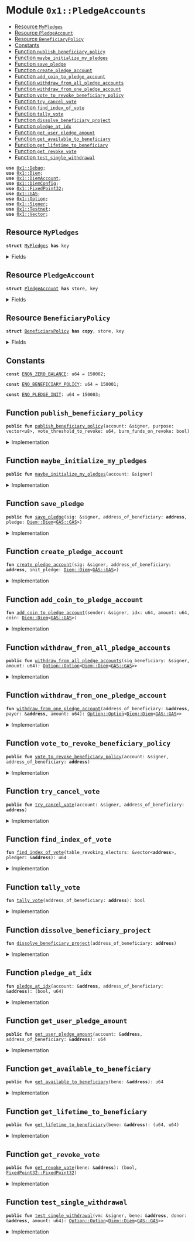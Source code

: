 
<a name="0x1_PledgeAccounts"></a>

# Module `0x1::PledgeAccounts`



-  [Resource `MyPledges`](#0x1_PledgeAccounts_MyPledges)
-  [Resource `PledgeAccount`](#0x1_PledgeAccounts_PledgeAccount)
-  [Resource `BeneficiaryPolicy`](#0x1_PledgeAccounts_BeneficiaryPolicy)
-  [Constants](#@Constants_0)
-  [Function `publish_beneficiary_policy`](#0x1_PledgeAccounts_publish_beneficiary_policy)
-  [Function `maybe_initialize_my_pledges`](#0x1_PledgeAccounts_maybe_initialize_my_pledges)
-  [Function `save_pledge`](#0x1_PledgeAccounts_save_pledge)
-  [Function `create_pledge_account`](#0x1_PledgeAccounts_create_pledge_account)
-  [Function `add_coin_to_pledge_account`](#0x1_PledgeAccounts_add_coin_to_pledge_account)
-  [Function `withdraw_from_all_pledge_accounts`](#0x1_PledgeAccounts_withdraw_from_all_pledge_accounts)
-  [Function `withdraw_from_one_pledge_account`](#0x1_PledgeAccounts_withdraw_from_one_pledge_account)
-  [Function `vote_to_revoke_beneficiary_policy`](#0x1_PledgeAccounts_vote_to_revoke_beneficiary_policy)
-  [Function `try_cancel_vote`](#0x1_PledgeAccounts_try_cancel_vote)
-  [Function `find_index_of_vote`](#0x1_PledgeAccounts_find_index_of_vote)
-  [Function `tally_vote`](#0x1_PledgeAccounts_tally_vote)
-  [Function `dissolve_beneficiary_project`](#0x1_PledgeAccounts_dissolve_beneficiary_project)
-  [Function `pledge_at_idx`](#0x1_PledgeAccounts_pledge_at_idx)
-  [Function `get_user_pledge_amount`](#0x1_PledgeAccounts_get_user_pledge_amount)
-  [Function `get_available_to_beneficiary`](#0x1_PledgeAccounts_get_available_to_beneficiary)
-  [Function `get_lifetime_to_beneficiary`](#0x1_PledgeAccounts_get_lifetime_to_beneficiary)
-  [Function `get_revoke_vote`](#0x1_PledgeAccounts_get_revoke_vote)
-  [Function `test_single_withdrawal`](#0x1_PledgeAccounts_test_single_withdrawal)


<pre><code><b>use</b> <a href="Debug.md#0x1_Debug">0x1::Debug</a>;
<b>use</b> <a href="Diem.md#0x1_Diem">0x1::Diem</a>;
<b>use</b> <a href="DiemAccount.md#0x1_DiemAccount">0x1::DiemAccount</a>;
<b>use</b> <a href="DiemConfig.md#0x1_DiemConfig">0x1::DiemConfig</a>;
<b>use</b> <a href="../../../../../../../DPN/releases/artifacts/current/build/MoveStdlib/docs/FixedPoint32.md#0x1_FixedPoint32">0x1::FixedPoint32</a>;
<b>use</b> <a href="GAS.md#0x1_GAS">0x1::GAS</a>;
<b>use</b> <a href="../../../../../../../DPN/releases/artifacts/current/build/MoveStdlib/docs/Option.md#0x1_Option">0x1::Option</a>;
<b>use</b> <a href="../../../../../../../DPN/releases/artifacts/current/build/MoveStdlib/docs/Signer.md#0x1_Signer">0x1::Signer</a>;
<b>use</b> <a href="Testnet.md#0x1_Testnet">0x1::Testnet</a>;
<b>use</b> <a href="../../../../../../../DPN/releases/artifacts/current/build/MoveStdlib/docs/Vector.md#0x1_Vector">0x1::Vector</a>;
</code></pre>



<a name="0x1_PledgeAccounts_MyPledges"></a>

## Resource `MyPledges`



<pre><code><b>struct</b> <a href="PledgeAccounts.md#0x1_PledgeAccounts_MyPledges">MyPledges</a> <b>has</b> key
</code></pre>



<details>
<summary>Fields</summary>


<dl>
<dt>
<code>list: vector&lt;<a href="PledgeAccounts.md#0x1_PledgeAccounts_PledgeAccount">PledgeAccounts::PledgeAccount</a>&gt;</code>
</dt>
<dd>

</dd>
</dl>


</details>

<a name="0x1_PledgeAccounts_PledgeAccount"></a>

## Resource `PledgeAccount`



<pre><code><b>struct</b> <a href="PledgeAccounts.md#0x1_PledgeAccounts_PledgeAccount">PledgeAccount</a> <b>has</b> store, key
</code></pre>



<details>
<summary>Fields</summary>


<dl>
<dt>
<code>address_of_beneficiary: <b>address</b></code>
</dt>
<dd>

</dd>
<dt>
<code>amount: u64</code>
</dt>
<dd>

</dd>
<dt>
<code>pledge: <a href="Diem.md#0x1_Diem_Diem">Diem::Diem</a>&lt;<a href="GAS.md#0x1_GAS_GAS">GAS::GAS</a>&gt;</code>
</dt>
<dd>

</dd>
<dt>
<code>epoch_of_last_deposit: u64</code>
</dt>
<dd>

</dd>
<dt>
<code>lifetime_pledged: u64</code>
</dt>
<dd>

</dd>
<dt>
<code>lifetime_withdrawn: u64</code>
</dt>
<dd>

</dd>
</dl>


</details>

<a name="0x1_PledgeAccounts_BeneficiaryPolicy"></a>

## Resource `BeneficiaryPolicy`



<pre><code><b>struct</b> <a href="PledgeAccounts.md#0x1_PledgeAccounts_BeneficiaryPolicy">BeneficiaryPolicy</a> <b>has</b> <b>copy</b>, store, key
</code></pre>



<details>
<summary>Fields</summary>


<dl>
<dt>
<code>purpose: vector&lt;u8&gt;</code>
</dt>
<dd>

</dd>
<dt>
<code>vote_threshold_to_revoke: u64</code>
</dt>
<dd>

</dd>
<dt>
<code>burn_funds_on_revoke: bool</code>
</dt>
<dd>

</dd>
<dt>
<code>amount_available: u64</code>
</dt>
<dd>

</dd>
<dt>
<code>lifetime_pledged: u64</code>
</dt>
<dd>

</dd>
<dt>
<code>lifetime_withdrawn: u64</code>
</dt>
<dd>

</dd>
<dt>
<code>pledgers: vector&lt;<b>address</b>&gt;</code>
</dt>
<dd>

</dd>
<dt>
<code>table_votes_to_revoke: vector&lt;u64&gt;</code>
</dt>
<dd>

</dd>
<dt>
<code>table_revoking_electors: vector&lt;<b>address</b>&gt;</code>
</dt>
<dd>

</dd>
<dt>
<code>total_revoke_vote: u64</code>
</dt>
<dd>

</dd>
<dt>
<code>revoked: bool</code>
</dt>
<dd>

</dd>
</dl>


</details>

<a name="@Constants_0"></a>

## Constants


<a name="0x1_PledgeAccounts_ENON_ZERO_BALANCE"></a>



<pre><code><b>const</b> <a href="PledgeAccounts.md#0x1_PledgeAccounts_ENON_ZERO_BALANCE">ENON_ZERO_BALANCE</a>: u64 = 150002;
</code></pre>



<a name="0x1_PledgeAccounts_ENO_BENEFICIARY_POLICY"></a>



<pre><code><b>const</b> <a href="PledgeAccounts.md#0x1_PledgeAccounts_ENO_BENEFICIARY_POLICY">ENO_BENEFICIARY_POLICY</a>: u64 = 150001;
</code></pre>



<a name="0x1_PledgeAccounts_ENO_PLEDGE_INIT"></a>



<pre><code><b>const</b> <a href="PledgeAccounts.md#0x1_PledgeAccounts_ENO_PLEDGE_INIT">ENO_PLEDGE_INIT</a>: u64 = 150003;
</code></pre>



<a name="0x1_PledgeAccounts_publish_beneficiary_policy"></a>

## Function `publish_beneficiary_policy`



<pre><code><b>public</b> <b>fun</b> <a href="PledgeAccounts.md#0x1_PledgeAccounts_publish_beneficiary_policy">publish_beneficiary_policy</a>(account: &signer, purpose: vector&lt;u8&gt;, vote_threshold_to_revoke: u64, burn_funds_on_revoke: bool)
</code></pre>



<details>
<summary>Implementation</summary>


<pre><code><b>public</b> <b>fun</b> <a href="PledgeAccounts.md#0x1_PledgeAccounts_publish_beneficiary_policy">publish_beneficiary_policy</a>(
  account: &signer,
  purpose: vector&lt;u8&gt;,
  vote_threshold_to_revoke: u64,
  burn_funds_on_revoke: bool
) <b>acquires</b> <a href="PledgeAccounts.md#0x1_PledgeAccounts_BeneficiaryPolicy">BeneficiaryPolicy</a> {
    <b>if</b> (!<b>exists</b>&lt;<a href="PledgeAccounts.md#0x1_PledgeAccounts_BeneficiaryPolicy">BeneficiaryPolicy</a>&gt;(<a href="../../../../../../../DPN/releases/artifacts/current/build/MoveStdlib/docs/Signer.md#0x1_Signer_address_of">Signer::address_of</a>(account))) {
        <b>let</b> beneficiary_policy = <a href="PledgeAccounts.md#0x1_PledgeAccounts_BeneficiaryPolicy">BeneficiaryPolicy</a> {
            purpose: purpose,
            vote_threshold_to_revoke: vote_threshold_to_revoke,
            burn_funds_on_revoke: burn_funds_on_revoke,
            amount_available: 0,
            lifetime_pledged: 0,
            lifetime_withdrawn: 0,
            pledgers: <a href="../../../../../../../DPN/releases/artifacts/current/build/MoveStdlib/docs/Vector.md#0x1_Vector_empty">Vector::empty</a>(),
            table_votes_to_revoke: <a href="../../../../../../../DPN/releases/artifacts/current/build/MoveStdlib/docs/Vector.md#0x1_Vector_empty">Vector::empty</a>(),
            table_revoking_electors: <a href="../../../../../../../DPN/releases/artifacts/current/build/MoveStdlib/docs/Vector.md#0x1_Vector_empty">Vector::empty</a>(),
            total_revoke_vote: 0,
            revoked: <b>false</b>

        };
        <b>move_to</b>(account, beneficiary_policy);
    } <b>else</b> {
      // allow the beneficiary <b>to</b> write drafts, and modify the policy, <b>as</b> long <b>as</b> no pledge <b>has</b> been made.
      <b>let</b> b = <b>borrow_global_mut</b>&lt;<a href="PledgeAccounts.md#0x1_PledgeAccounts_BeneficiaryPolicy">BeneficiaryPolicy</a>&gt;(<a href="../../../../../../../DPN/releases/artifacts/current/build/MoveStdlib/docs/Signer.md#0x1_Signer_address_of">Signer::address_of</a>(account));
      <b>if</b> (<a href="../../../../../../../DPN/releases/artifacts/current/build/MoveStdlib/docs/Vector.md#0x1_Vector_length">Vector::length</a>(&b.pledgers) == 0) {
        b.purpose = purpose;
        b.vote_threshold_to_revoke = vote_threshold_to_revoke;
        b.burn_funds_on_revoke = burn_funds_on_revoke;
      }
    }
    // no changes can be made <b>if</b> a pledge <b>has</b> been made.
}
</code></pre>



</details>

<a name="0x1_PledgeAccounts_maybe_initialize_my_pledges"></a>

## Function `maybe_initialize_my_pledges`



<pre><code><b>public</b> <b>fun</b> <a href="PledgeAccounts.md#0x1_PledgeAccounts_maybe_initialize_my_pledges">maybe_initialize_my_pledges</a>(account: &signer)
</code></pre>



<details>
<summary>Implementation</summary>


<pre><code><b>public</b> <b>fun</b> <a href="PledgeAccounts.md#0x1_PledgeAccounts_maybe_initialize_my_pledges">maybe_initialize_my_pledges</a>(account: &signer) {
    <b>if</b> (!<b>exists</b>&lt;<a href="PledgeAccounts.md#0x1_PledgeAccounts_MyPledges">MyPledges</a>&gt;(<a href="../../../../../../../DPN/releases/artifacts/current/build/MoveStdlib/docs/Signer.md#0x1_Signer_address_of">Signer::address_of</a>(account))) {
        <b>let</b> my_pledges = <a href="PledgeAccounts.md#0x1_PledgeAccounts_MyPledges">MyPledges</a> { list: <a href="../../../../../../../DPN/releases/artifacts/current/build/MoveStdlib/docs/Vector.md#0x1_Vector_empty">Vector::empty</a>() };
        <b>move_to</b>(account, my_pledges);
    }
}
</code></pre>



</details>

<a name="0x1_PledgeAccounts_save_pledge"></a>

## Function `save_pledge`



<pre><code><b>public</b> <b>fun</b> <a href="PledgeAccounts.md#0x1_PledgeAccounts_save_pledge">save_pledge</a>(sig: &signer, address_of_beneficiary: <b>address</b>, pledge: <a href="Diem.md#0x1_Diem_Diem">Diem::Diem</a>&lt;<a href="GAS.md#0x1_GAS_GAS">GAS::GAS</a>&gt;)
</code></pre>



<details>
<summary>Implementation</summary>


<pre><code><b>public</b> <b>fun</b> <a href="PledgeAccounts.md#0x1_PledgeAccounts_save_pledge">save_pledge</a>(
  sig: &signer,
  // project_id: vector&lt;u8&gt;,
  address_of_beneficiary: <b>address</b>,
  pledge: <a href="Diem.md#0x1_Diem_Diem">Diem::Diem</a>&lt;<a href="GAS.md#0x1_GAS">GAS</a>&gt;
  ) <b>acquires</b> <a href="PledgeAccounts.md#0x1_PledgeAccounts_MyPledges">MyPledges</a>, <a href="PledgeAccounts.md#0x1_PledgeAccounts_BeneficiaryPolicy">BeneficiaryPolicy</a> {
    <b>let</b> sender_addr = <a href="../../../../../../../DPN/releases/artifacts/current/build/MoveStdlib/docs/Signer.md#0x1_Signer_address_of">Signer::address_of</a>(sig);
    <b>let</b> (found, idx) = <a href="PledgeAccounts.md#0x1_PledgeAccounts_pledge_at_idx">pledge_at_idx</a>(&sender_addr, &address_of_beneficiary);
    <b>if</b> (found) {
      <a href="PledgeAccounts.md#0x1_PledgeAccounts_add_coin_to_pledge_account">add_coin_to_pledge_account</a>(sig, idx, <a href="Diem.md#0x1_Diem_value">Diem::value</a>(&pledge), pledge)
    } <b>else</b> {
      <a href="PledgeAccounts.md#0x1_PledgeAccounts_create_pledge_account">create_pledge_account</a>(sig, address_of_beneficiary, pledge)
    }
}
</code></pre>



</details>

<a name="0x1_PledgeAccounts_create_pledge_account"></a>

## Function `create_pledge_account`



<pre><code><b>fun</b> <a href="PledgeAccounts.md#0x1_PledgeAccounts_create_pledge_account">create_pledge_account</a>(sig: &signer, address_of_beneficiary: <b>address</b>, init_pledge: <a href="Diem.md#0x1_Diem_Diem">Diem::Diem</a>&lt;<a href="GAS.md#0x1_GAS_GAS">GAS::GAS</a>&gt;)
</code></pre>



<details>
<summary>Implementation</summary>


<pre><code><b>fun</b> <a href="PledgeAccounts.md#0x1_PledgeAccounts_create_pledge_account">create_pledge_account</a>(
  sig: &signer,
  // project_id: vector&lt;u8&gt;,
  address_of_beneficiary: <b>address</b>,
  init_pledge: <a href="Diem.md#0x1_Diem_Diem">Diem::Diem</a>&lt;<a href="GAS.md#0x1_GAS">GAS</a>&gt;,
) <b>acquires</b> <a href="PledgeAccounts.md#0x1_PledgeAccounts_MyPledges">MyPledges</a> {
    <b>let</b> account = <a href="../../../../../../../DPN/releases/artifacts/current/build/MoveStdlib/docs/Signer.md#0x1_Signer_address_of">Signer::address_of</a>(sig);
    <a href="PledgeAccounts.md#0x1_PledgeAccounts_maybe_initialize_my_pledges">maybe_initialize_my_pledges</a>(sig);
    <b>let</b> my_pledges = <b>borrow_global_mut</b>&lt;<a href="PledgeAccounts.md#0x1_PledgeAccounts_MyPledges">MyPledges</a>&gt;(account);
    <b>let</b> value = <a href="Diem.md#0x1_Diem_value">Diem::value</a>(&init_pledge);
    <b>let</b> new_pledge_account = <a href="PledgeAccounts.md#0x1_PledgeAccounts_PledgeAccount">PledgeAccount</a> {
        // project_id: project_id,
        address_of_beneficiary: address_of_beneficiary,
        amount: value,
        pledge: init_pledge,
        epoch_of_last_deposit: <a href="DiemConfig.md#0x1_DiemConfig_get_current_epoch">DiemConfig::get_current_epoch</a>(),
        lifetime_pledged: value,
        lifetime_withdrawn: 0
    };
    <a href="../../../../../../../DPN/releases/artifacts/current/build/MoveStdlib/docs/Vector.md#0x1_Vector_push_back">Vector::push_back</a>(&<b>mut</b> my_pledges.list, new_pledge_account);
}
</code></pre>



</details>

<a name="0x1_PledgeAccounts_add_coin_to_pledge_account"></a>

## Function `add_coin_to_pledge_account`



<pre><code><b>fun</b> <a href="PledgeAccounts.md#0x1_PledgeAccounts_add_coin_to_pledge_account">add_coin_to_pledge_account</a>(sender: &signer, idx: u64, amount: u64, coin: <a href="Diem.md#0x1_Diem_Diem">Diem::Diem</a>&lt;<a href="GAS.md#0x1_GAS_GAS">GAS::GAS</a>&gt;)
</code></pre>



<details>
<summary>Implementation</summary>


<pre><code><b>fun</b> <a href="PledgeAccounts.md#0x1_PledgeAccounts_add_coin_to_pledge_account">add_coin_to_pledge_account</a>(sender: &signer, idx: u64, amount: u64, coin: <a href="Diem.md#0x1_Diem_Diem">Diem::Diem</a>&lt;<a href="GAS.md#0x1_GAS">GAS</a>&gt;) <b>acquires</b> <a href="PledgeAccounts.md#0x1_PledgeAccounts_MyPledges">MyPledges</a>, <a href="PledgeAccounts.md#0x1_PledgeAccounts_BeneficiaryPolicy">BeneficiaryPolicy</a> {
  <b>let</b> sender_addr = <a href="../../../../../../../DPN/releases/artifacts/current/build/MoveStdlib/docs/Signer.md#0x1_Signer_address_of">Signer::address_of</a>(sender);
  // <b>let</b> (found, _idx) = <a href="PledgeAccounts.md#0x1_PledgeAccounts_pledge_at_idx">pledge_at_idx</a>(&sender_addr, &address_of_beneficiary);

  <b>let</b> my_pledges = <b>borrow_global_mut</b>&lt;<a href="PledgeAccounts.md#0x1_PledgeAccounts_MyPledges">MyPledges</a>&gt;(sender_addr);
  <b>let</b> pledge_account = <a href="../../../../../../../DPN/releases/artifacts/current/build/MoveStdlib/docs/Vector.md#0x1_Vector_borrow_mut">Vector::borrow_mut</a>(&<b>mut</b> my_pledges.list, idx);

  pledge_account.amount = pledge_account.amount + amount;
  pledge_account.epoch_of_last_deposit = <a href="DiemConfig.md#0x1_DiemConfig_get_current_epoch">DiemConfig::get_current_epoch</a>();
  pledge_account.lifetime_pledged = pledge_account.lifetime_pledged + amount;

  // merge the coins in the account
  <a href="Diem.md#0x1_Diem_deposit">Diem::deposit</a>(&<b>mut</b> pledge_account.pledge, coin);

  // must add pledger <b>address</b> the ProjectPledgers list on beneficiary account

  <b>let</b> b = <b>borrow_global_mut</b>&lt;<a href="PledgeAccounts.md#0x1_PledgeAccounts_BeneficiaryPolicy">BeneficiaryPolicy</a>&gt;(pledge_account.address_of_beneficiary);
  <a href="../../../../../../../DPN/releases/artifacts/current/build/MoveStdlib/docs/Vector.md#0x1_Vector_push_back">Vector::push_back</a>(&<b>mut</b> b.pledgers, sender_addr);

  b.amount_available = b.amount_available  + amount;
  b.lifetime_pledged = b.lifetime_pledged + amount;

  // exits silently <b>if</b> nothing is found.
  // this is <b>to</b> prevent halting in the event that a VM route is calling the function and is unable <b>to</b> check the <b>return</b> value.
}
</code></pre>



</details>

<a name="0x1_PledgeAccounts_withdraw_from_all_pledge_accounts"></a>

## Function `withdraw_from_all_pledge_accounts`



<pre><code><b>public</b> <b>fun</b> <a href="PledgeAccounts.md#0x1_PledgeAccounts_withdraw_from_all_pledge_accounts">withdraw_from_all_pledge_accounts</a>(sig_beneficiary: &signer, amount: u64): <a href="../../../../../../../DPN/releases/artifacts/current/build/MoveStdlib/docs/Option.md#0x1_Option_Option">Option::Option</a>&lt;<a href="Diem.md#0x1_Diem_Diem">Diem::Diem</a>&lt;<a href="GAS.md#0x1_GAS_GAS">GAS::GAS</a>&gt;&gt;
</code></pre>



<details>
<summary>Implementation</summary>


<pre><code><b>public</b> <b>fun</b> <a href="PledgeAccounts.md#0x1_PledgeAccounts_withdraw_from_all_pledge_accounts">withdraw_from_all_pledge_accounts</a>(sig_beneficiary: &signer, amount: u64): <a href="../../../../../../../DPN/releases/artifacts/current/build/MoveStdlib/docs/Option.md#0x1_Option_Option">Option::Option</a>&lt;<a href="Diem.md#0x1_Diem_Diem">Diem::Diem</a>&lt;<a href="GAS.md#0x1_GAS">GAS</a>&gt;&gt; <b>acquires</b> <a href="PledgeAccounts.md#0x1_PledgeAccounts_MyPledges">MyPledges</a>, <a href="PledgeAccounts.md#0x1_PledgeAccounts_BeneficiaryPolicy">BeneficiaryPolicy</a> {
    <b>let</b> pledgers = *&<b>borrow_global</b>&lt;<a href="PledgeAccounts.md#0x1_PledgeAccounts_BeneficiaryPolicy">BeneficiaryPolicy</a>&gt;(<a href="../../../../../../../DPN/releases/artifacts/current/build/MoveStdlib/docs/Signer.md#0x1_Signer_address_of">Signer::address_of</a>(sig_beneficiary)).pledgers;

    <b>let</b> address_of_beneficiary = <a href="../../../../../../../DPN/releases/artifacts/current/build/MoveStdlib/docs/Signer.md#0x1_Signer_address_of">Signer::address_of</a>(sig_beneficiary);

    <b>let</b> i = 0;
    <b>let</b> all_coins = <a href="../../../../../../../DPN/releases/artifacts/current/build/MoveStdlib/docs/Option.md#0x1_Option_none">Option::none</a>&lt;<a href="Diem.md#0x1_Diem_Diem">Diem::Diem</a>&lt;<a href="GAS.md#0x1_GAS">GAS</a>&gt;&gt;();

    <b>while</b> (i &lt; <a href="../../../../../../../DPN/releases/artifacts/current/build/MoveStdlib/docs/Vector.md#0x1_Vector_length">Vector::length</a>(&pledgers)) {
        <b>let</b> pledge_account = *<a href="../../../../../../../DPN/releases/artifacts/current/build/MoveStdlib/docs/Vector.md#0x1_Vector_borrow">Vector::borrow</a>(&pledgers, i);

        // DANGER: this is a private function that changes balances.
        <b>let</b> c = <a href="PledgeAccounts.md#0x1_PledgeAccounts_withdraw_from_one_pledge_account">withdraw_from_one_pledge_account</a>(&address_of_beneficiary, &pledge_account, amount);

        // GROSS: dealing <b>with</b> options in Move.
        // TODO: find a better way.
        <b>if</b> (<a href="../../../../../../../DPN/releases/artifacts/current/build/MoveStdlib/docs/Option.md#0x1_Option_is_none">Option::is_none</a>(&all_coins) && <a href="../../../../../../../DPN/releases/artifacts/current/build/MoveStdlib/docs/Option.md#0x1_Option_is_some">Option::is_some</a>(&c)) {
          <b>let</b> coin =  <a href="../../../../../../../DPN/releases/artifacts/current/build/MoveStdlib/docs/Option.md#0x1_Option_extract">Option::extract</a>(&<b>mut</b> c);
          <a href="../../../../../../../DPN/releases/artifacts/current/build/MoveStdlib/docs/Option.md#0x1_Option_fill">Option::fill</a>(&<b>mut</b> all_coins, coin);
          <a href="../../../../../../../DPN/releases/artifacts/current/build/MoveStdlib/docs/Option.md#0x1_Option_destroy_none">Option::destroy_none</a>(c);
          // <a href="../../../../../../../DPN/releases/artifacts/current/build/MoveStdlib/docs/Option.md#0x1_Option_destroy_none">Option::destroy_none</a>(c);
        } <b>else</b> <b>if</b> (<a href="../../../../../../../DPN/releases/artifacts/current/build/MoveStdlib/docs/Option.md#0x1_Option_is_some">Option::is_some</a>(&c)) {
          <b>let</b> temp = <a href="../../../../../../../DPN/releases/artifacts/current/build/MoveStdlib/docs/Option.md#0x1_Option_extract">Option::extract</a>(&<b>mut</b> all_coins);
          <b>let</b> coin =  <a href="../../../../../../../DPN/releases/artifacts/current/build/MoveStdlib/docs/Option.md#0x1_Option_extract">Option::extract</a>(&<b>mut</b> c);
          <a href="Diem.md#0x1_Diem_deposit">Diem::deposit</a>(&<b>mut</b> temp, coin);
          <a href="../../../../../../../DPN/releases/artifacts/current/build/MoveStdlib/docs/Option.md#0x1_Option_destroy_none">Option::destroy_none</a>(all_coins);
          all_coins = <a href="../../../../../../../DPN/releases/artifacts/current/build/MoveStdlib/docs/Option.md#0x1_Option_some">Option::some</a>(temp);
          <a href="../../../../../../../DPN/releases/artifacts/current/build/MoveStdlib/docs/Option.md#0x1_Option_destroy_none">Option::destroy_none</a>(c);
        } <b>else</b> {
          <a href="../../../../../../../DPN/releases/artifacts/current/build/MoveStdlib/docs/Option.md#0x1_Option_destroy_none">Option::destroy_none</a>(c);
        };

        i = i + 1;
    };

  all_coins
}
</code></pre>



</details>

<a name="0x1_PledgeAccounts_withdraw_from_one_pledge_account"></a>

## Function `withdraw_from_one_pledge_account`



<pre><code><b>fun</b> <a href="PledgeAccounts.md#0x1_PledgeAccounts_withdraw_from_one_pledge_account">withdraw_from_one_pledge_account</a>(address_of_beneficiary: &<b>address</b>, payer: &<b>address</b>, amount: u64): <a href="../../../../../../../DPN/releases/artifacts/current/build/MoveStdlib/docs/Option.md#0x1_Option_Option">Option::Option</a>&lt;<a href="Diem.md#0x1_Diem_Diem">Diem::Diem</a>&lt;<a href="GAS.md#0x1_GAS_GAS">GAS::GAS</a>&gt;&gt;
</code></pre>



<details>
<summary>Implementation</summary>


<pre><code><b>fun</b> <a href="PledgeAccounts.md#0x1_PledgeAccounts_withdraw_from_one_pledge_account">withdraw_from_one_pledge_account</a>(address_of_beneficiary: &<b>address</b>, payer: &<b>address</b>, amount: u64): <a href="../../../../../../../DPN/releases/artifacts/current/build/MoveStdlib/docs/Option.md#0x1_Option_Option">Option::Option</a>&lt;<a href="Diem.md#0x1_Diem_Diem">Diem::Diem</a>&lt;<a href="GAS.md#0x1_GAS">GAS</a>&gt;&gt; <b>acquires</b> <a href="PledgeAccounts.md#0x1_PledgeAccounts_MyPledges">MyPledges</a>, <a href="PledgeAccounts.md#0x1_PledgeAccounts_BeneficiaryPolicy">BeneficiaryPolicy</a> {

    <b>let</b> (found, idx) = <a href="PledgeAccounts.md#0x1_PledgeAccounts_pledge_at_idx">pledge_at_idx</a>(payer, address_of_beneficiary);

    <b>if</b> (found) {
      <b>let</b> pledge_state = <b>borrow_global_mut</b>&lt;<a href="PledgeAccounts.md#0x1_PledgeAccounts_MyPledges">MyPledges</a>&gt;(*payer);

      <b>let</b> pledge_account = <a href="../../../../../../../DPN/releases/artifacts/current/build/MoveStdlib/docs/Vector.md#0x1_Vector_borrow_mut">Vector::borrow_mut</a>(&<b>mut</b> pledge_state.list, idx);
      print(&66);
      print(&pledge_account.amount);
      <b>if</b> (
        pledge_account.amount &gt; 0 &&
        pledge_account.amount &gt;= amount

        ) {
          print(&1101);
          pledge_account.amount = pledge_account.amount - amount;
          print(&1102);
          pledge_account.lifetime_withdrawn = pledge_account.lifetime_withdrawn + amount;
          print(&1103);

          <b>let</b> coin = <a href="Diem.md#0x1_Diem_withdraw">Diem::withdraw</a>(&<b>mut</b> pledge_account.pledge, amount);
          print(&coin);
          // <b>return</b> coin

          // <b>update</b> the beneficiaries state too

          <b>let</b> bp = <b>borrow_global_mut</b>&lt;<a href="PledgeAccounts.md#0x1_PledgeAccounts_BeneficiaryPolicy">BeneficiaryPolicy</a>&gt;(*address_of_beneficiary);

          print(&bp.amount_available);
          bp.amount_available = bp.amount_available - amount;
          print(&1104);
          print(&bp.amount_available);
          bp.lifetime_withdrawn = bp.lifetime_withdrawn + amount;
          print(&1105);

          <b>return</b> <a href="../../../../../../../DPN/releases/artifacts/current/build/MoveStdlib/docs/Option.md#0x1_Option_some">Option::some</a>(coin)
        };
    };

    <a href="../../../../../../../DPN/releases/artifacts/current/build/MoveStdlib/docs/Option.md#0x1_Option_none">Option::none</a>()
}
</code></pre>



</details>

<a name="0x1_PledgeAccounts_vote_to_revoke_beneficiary_policy"></a>

## Function `vote_to_revoke_beneficiary_policy`



<pre><code><b>public</b> <b>fun</b> <a href="PledgeAccounts.md#0x1_PledgeAccounts_vote_to_revoke_beneficiary_policy">vote_to_revoke_beneficiary_policy</a>(account: &signer, address_of_beneficiary: <b>address</b>)
</code></pre>



<details>
<summary>Implementation</summary>


<pre><code><b>public</b> <b>fun</b> <a href="PledgeAccounts.md#0x1_PledgeAccounts_vote_to_revoke_beneficiary_policy">vote_to_revoke_beneficiary_policy</a>(account: &signer, address_of_beneficiary: <b>address</b>) <b>acquires</b> <a href="PledgeAccounts.md#0x1_PledgeAccounts_MyPledges">MyPledges</a>, <a href="PledgeAccounts.md#0x1_PledgeAccounts_BeneficiaryPolicy">BeneficiaryPolicy</a> {


    // first check <b>if</b> they have already voted
    // and <b>if</b> so, cancel in one step
    <a href="PledgeAccounts.md#0x1_PledgeAccounts_try_cancel_vote">try_cancel_vote</a>(account, address_of_beneficiary);

    <b>let</b> pledger = <a href="../../../../../../../DPN/releases/artifacts/current/build/MoveStdlib/docs/Signer.md#0x1_Signer_address_of">Signer::address_of</a>(account);
    <b>let</b> bp = <b>borrow_global_mut</b>&lt;<a href="PledgeAccounts.md#0x1_PledgeAccounts_BeneficiaryPolicy">BeneficiaryPolicy</a>&gt;(address_of_beneficiary);

    <a href="../../../../../../../DPN/releases/artifacts/current/build/MoveStdlib/docs/Vector.md#0x1_Vector_push_back">Vector::push_back</a>(&<b>mut</b> bp.table_revoking_electors, pledger);
    <b>let</b> user_pledge_balance = <a href="PledgeAccounts.md#0x1_PledgeAccounts_get_user_pledge_amount">get_user_pledge_amount</a>(&pledger, &address_of_beneficiary);
    <a href="../../../../../../../DPN/releases/artifacts/current/build/MoveStdlib/docs/Vector.md#0x1_Vector_push_back">Vector::push_back</a>(&<b>mut</b> bp.table_votes_to_revoke, user_pledge_balance);
    bp.total_revoke_vote = bp.total_revoke_vote + user_pledge_balance;

    // The first voter <b>to</b> cross the threshold  also
    // triggers the dissolution.
    <b>if</b> (<a href="PledgeAccounts.md#0x1_PledgeAccounts_tally_vote">tally_vote</a>(address_of_beneficiary)) {
      print(&444);
      <a href="PledgeAccounts.md#0x1_PledgeAccounts_dissolve_beneficiary_project">dissolve_beneficiary_project</a>(address_of_beneficiary);
    };
}
</code></pre>



</details>

<a name="0x1_PledgeAccounts_try_cancel_vote"></a>

## Function `try_cancel_vote`



<pre><code><b>public</b> <b>fun</b> <a href="PledgeAccounts.md#0x1_PledgeAccounts_try_cancel_vote">try_cancel_vote</a>(account: &signer, address_of_beneficiary: <b>address</b>)
</code></pre>



<details>
<summary>Implementation</summary>


<pre><code><b>public</b> <b>fun</b> <a href="PledgeAccounts.md#0x1_PledgeAccounts_try_cancel_vote">try_cancel_vote</a>(account: &signer, address_of_beneficiary: <b>address</b>) <b>acquires</b> <a href="PledgeAccounts.md#0x1_PledgeAccounts_BeneficiaryPolicy">BeneficiaryPolicy</a> {
    <b>let</b> pledger = <a href="../../../../../../../DPN/releases/artifacts/current/build/MoveStdlib/docs/Signer.md#0x1_Signer_address_of">Signer::address_of</a>(account);
    <b>let</b> bp = <b>borrow_global_mut</b>&lt;<a href="PledgeAccounts.md#0x1_PledgeAccounts_BeneficiaryPolicy">BeneficiaryPolicy</a>&gt;(address_of_beneficiary);

    <b>let</b> idx = <a href="PledgeAccounts.md#0x1_PledgeAccounts_find_index_of_vote">find_index_of_vote</a>(&bp.table_revoking_electors, &pledger);

    <b>if</b> (idx == 0) {
        <b>return</b>
    };
    //adjust the running totals
    <b>let</b> prior_vote = <a href="../../../../../../../DPN/releases/artifacts/current/build/MoveStdlib/docs/Vector.md#0x1_Vector_borrow">Vector::borrow</a>(&bp.table_votes_to_revoke, idx);
    bp.total_revoke_vote = bp.total_revoke_vote - *prior_vote;

    // <b>update</b> the vote
    <a href="../../../../../../../DPN/releases/artifacts/current/build/MoveStdlib/docs/Vector.md#0x1_Vector_remove">Vector::remove</a>(&<b>mut</b> bp.table_revoking_electors, idx);
    <a href="../../../../../../../DPN/releases/artifacts/current/build/MoveStdlib/docs/Vector.md#0x1_Vector_remove">Vector::remove</a>(&<b>mut</b> bp.table_votes_to_revoke, idx);
}
</code></pre>



</details>

<a name="0x1_PledgeAccounts_find_index_of_vote"></a>

## Function `find_index_of_vote`



<pre><code><b>fun</b> <a href="PledgeAccounts.md#0x1_PledgeAccounts_find_index_of_vote">find_index_of_vote</a>(table_revoking_electors: &vector&lt;<b>address</b>&gt;, pledger: &<b>address</b>): u64
</code></pre>



<details>
<summary>Implementation</summary>


<pre><code><b>fun</b> <a href="PledgeAccounts.md#0x1_PledgeAccounts_find_index_of_vote">find_index_of_vote</a>(table_revoking_electors: &vector&lt;<b>address</b>&gt;, pledger: &<b>address</b>): u64 {
    <b>if</b> (<a href="../../../../../../../DPN/releases/artifacts/current/build/MoveStdlib/docs/Vector.md#0x1_Vector_contains">Vector::contains</a>(table_revoking_electors, pledger)) {
        <b>return</b> 0
    };

    <b>let</b> i = 0;
    <b>while</b> (i &lt; <a href="../../../../../../../DPN/releases/artifacts/current/build/MoveStdlib/docs/Vector.md#0x1_Vector_length">Vector::length</a>(table_revoking_electors)) {
        <b>if</b> (<a href="../../../../../../../DPN/releases/artifacts/current/build/MoveStdlib/docs/Vector.md#0x1_Vector_borrow">Vector::borrow</a>(table_revoking_electors, i) == pledger) {
            <b>return</b> i
        };
        i = i + 1;
    };
    0 // TODO: <b>return</b> an option type
}
</code></pre>



</details>

<a name="0x1_PledgeAccounts_tally_vote"></a>

## Function `tally_vote`



<pre><code><b>fun</b> <a href="PledgeAccounts.md#0x1_PledgeAccounts_tally_vote">tally_vote</a>(address_of_beneficiary: <b>address</b>): bool
</code></pre>



<details>
<summary>Implementation</summary>


<pre><code><b>fun</b> <a href="PledgeAccounts.md#0x1_PledgeAccounts_tally_vote">tally_vote</a>(address_of_beneficiary: <b>address</b>): bool <b>acquires</b> <a href="PledgeAccounts.md#0x1_PledgeAccounts_BeneficiaryPolicy">BeneficiaryPolicy</a> {
    <b>let</b> bp = <b>borrow_global</b>&lt;<a href="PledgeAccounts.md#0x1_PledgeAccounts_BeneficiaryPolicy">BeneficiaryPolicy</a>&gt;(address_of_beneficiary);
    <b>let</b> amount_available = bp.amount_available;
    <b>let</b> total_revoke_vote = bp.total_revoke_vote;

    // TODO: <b>use</b> FixedPoint here.
    <b>let</b> ratio = <a href="../../../../../../../DPN/releases/artifacts/current/build/MoveStdlib/docs/FixedPoint32.md#0x1_FixedPoint32_create_from_rational">FixedPoint32::create_from_rational</a>(total_revoke_vote, amount_available);
    <b>let</b> pct = <a href="../../../../../../../DPN/releases/artifacts/current/build/MoveStdlib/docs/FixedPoint32.md#0x1_FixedPoint32_multiply_u64">FixedPoint32::multiply_u64</a>(100, ratio);
    <b>if</b> (pct &gt; bp.vote_threshold_to_revoke) {
        <b>return</b> <b>true</b>
    };
    <b>false</b>
}
</code></pre>



</details>

<a name="0x1_PledgeAccounts_dissolve_beneficiary_project"></a>

## Function `dissolve_beneficiary_project`



<pre><code><b>fun</b> <a href="PledgeAccounts.md#0x1_PledgeAccounts_dissolve_beneficiary_project">dissolve_beneficiary_project</a>(address_of_beneficiary: <b>address</b>)
</code></pre>



<details>
<summary>Implementation</summary>


<pre><code><b>fun</b> <a href="PledgeAccounts.md#0x1_PledgeAccounts_dissolve_beneficiary_project">dissolve_beneficiary_project</a>(address_of_beneficiary: <b>address</b>) <b>acquires</b> <a href="PledgeAccounts.md#0x1_PledgeAccounts_MyPledges">MyPledges</a>, <a href="PledgeAccounts.md#0x1_PledgeAccounts_BeneficiaryPolicy">BeneficiaryPolicy</a> {
    print(&888888888);
    <b>let</b> pledgers = *&<b>borrow_global</b>&lt;<a href="PledgeAccounts.md#0x1_PledgeAccounts_BeneficiaryPolicy">BeneficiaryPolicy</a>&gt;(address_of_beneficiary).pledgers;

    <b>let</b> is_burn = *&<b>borrow_global</b>&lt;<a href="PledgeAccounts.md#0x1_PledgeAccounts_BeneficiaryPolicy">BeneficiaryPolicy</a>&gt;(address_of_beneficiary).burn_funds_on_revoke;

    <b>let</b> i = 0;
    <b>while</b> (i &lt; <a href="../../../../../../../DPN/releases/artifacts/current/build/MoveStdlib/docs/Vector.md#0x1_Vector_length">Vector::length</a>(&pledgers)) {
        print(&888);
        <b>let</b> pledge_account = <a href="../../../../../../../DPN/releases/artifacts/current/build/MoveStdlib/docs/Vector.md#0x1_Vector_borrow">Vector::borrow</a>(&pledgers, i);
        <b>let</b> user_pledge_balance = <a href="PledgeAccounts.md#0x1_PledgeAccounts_get_user_pledge_amount">get_user_pledge_amount</a>(pledge_account, &address_of_beneficiary);
        print(&user_pledge_balance);
        <b>let</b> c = <a href="PledgeAccounts.md#0x1_PledgeAccounts_withdraw_from_one_pledge_account">withdraw_from_one_pledge_account</a>(&address_of_beneficiary, pledge_account, user_pledge_balance);
        // print(&coin);

        // TODO: <b>if</b> burn case.
        <b>if</b> (is_burn && <a href="../../../../../../../DPN/releases/artifacts/current/build/MoveStdlib/docs/Option.md#0x1_Option_is_some">Option::is_some</a>(&c)) {
          <b>let</b> burn_this = <a href="../../../../../../../DPN/releases/artifacts/current/build/MoveStdlib/docs/Option.md#0x1_Option_extract">Option::extract</a>(&<b>mut</b> c);
          <a href="Diem.md#0x1_Diem_friend_burn_this_coin">Diem::friend_burn_this_coin</a>(burn_this);
          <a href="../../../../../../../DPN/releases/artifacts/current/build/MoveStdlib/docs/Option.md#0x1_Option_destroy_none">Option::destroy_none</a>(c);
        } <b>else</b> <b>if</b> (<a href="../../../../../../../DPN/releases/artifacts/current/build/MoveStdlib/docs/Option.md#0x1_Option_is_some">Option::is_some</a>(&c)) {
          <b>let</b> refund_coin = <a href="../../../../../../../DPN/releases/artifacts/current/build/MoveStdlib/docs/Option.md#0x1_Option_extract">Option::extract</a>(&<b>mut</b> c);
          <a href="DiemAccount.md#0x1_DiemAccount_deposit">DiemAccount::deposit</a>(
            address_of_beneficiary,
            *pledge_account,
            refund_coin,
            b"revoke pledge",
            b"", // TODO: clean this up in <a href="DiemAccount.md#0x1_DiemAccount">DiemAccount</a>.
            <b>false</b>, // TODO: clean this up in <a href="DiemAccount.md#0x1_DiemAccount">DiemAccount</a>.
          ) ;
          <a href="../../../../../../../DPN/releases/artifacts/current/build/MoveStdlib/docs/Option.md#0x1_Option_destroy_none">Option::destroy_none</a>(c);
        } <b>else</b> {
          <a href="../../../../../../../DPN/releases/artifacts/current/build/MoveStdlib/docs/Option.md#0x1_Option_destroy_none">Option::destroy_none</a>(c);
        };


        i = i + 1;
    };

  <b>let</b> bp = <b>borrow_global_mut</b>&lt;<a href="PledgeAccounts.md#0x1_PledgeAccounts_BeneficiaryPolicy">BeneficiaryPolicy</a>&gt;(address_of_beneficiary);
  bp.revoked = <b>true</b>;
  print(&bp.revoked);

  // otherwise leave the information <b>as</b>-is for reference purposes
}
</code></pre>



</details>

<a name="0x1_PledgeAccounts_pledge_at_idx"></a>

## Function `pledge_at_idx`



<pre><code><b>fun</b> <a href="PledgeAccounts.md#0x1_PledgeAccounts_pledge_at_idx">pledge_at_idx</a>(account: &<b>address</b>, address_of_beneficiary: &<b>address</b>): (bool, u64)
</code></pre>



<details>
<summary>Implementation</summary>


<pre><code><b>fun</b> <a href="PledgeAccounts.md#0x1_PledgeAccounts_pledge_at_idx">pledge_at_idx</a>(account: &<b>address</b>, address_of_beneficiary: &<b>address</b>): (bool, u64) <b>acquires</b> <a href="PledgeAccounts.md#0x1_PledgeAccounts_MyPledges">MyPledges</a> {
  <b>if</b> (<b>exists</b>&lt;<a href="PledgeAccounts.md#0x1_PledgeAccounts_MyPledges">MyPledges</a>&gt;(*account)) {
  <b>let</b> my_pledges = &<b>borrow_global</b>&lt;<a href="PledgeAccounts.md#0x1_PledgeAccounts_MyPledges">MyPledges</a>&gt;(*account).list;
    <b>let</b> i = 0;
    <b>while</b> (i &lt; <a href="../../../../../../../DPN/releases/artifacts/current/build/MoveStdlib/docs/Vector.md#0x1_Vector_length">Vector::length</a>(my_pledges)) {
        <b>let</b> p = <a href="../../../../../../../DPN/releases/artifacts/current/build/MoveStdlib/docs/Vector.md#0x1_Vector_borrow">Vector::borrow</a>(my_pledges, i);
        <b>if</b> (&p.address_of_beneficiary == address_of_beneficiary) {
            <b>return</b> (<b>true</b>, i)
        };
        i = i + 1;
    };
  };
  (<b>false</b>, 0)
}
</code></pre>



</details>

<a name="0x1_PledgeAccounts_get_user_pledge_amount"></a>

## Function `get_user_pledge_amount`



<pre><code><b>public</b> <b>fun</b> <a href="PledgeAccounts.md#0x1_PledgeAccounts_get_user_pledge_amount">get_user_pledge_amount</a>(account: &<b>address</b>, address_of_beneficiary: &<b>address</b>): u64
</code></pre>



<details>
<summary>Implementation</summary>


<pre><code><b>public</b> <b>fun</b> <a href="PledgeAccounts.md#0x1_PledgeAccounts_get_user_pledge_amount">get_user_pledge_amount</a>(account: &<b>address</b>, address_of_beneficiary: &<b>address</b>): u64 <b>acquires</b> <a href="PledgeAccounts.md#0x1_PledgeAccounts_MyPledges">MyPledges</a> {
    <b>let</b> (found, idx) = <a href="PledgeAccounts.md#0x1_PledgeAccounts_pledge_at_idx">pledge_at_idx</a>(account, address_of_beneficiary);
    <b>if</b> (found) {
      <b>let</b> my_pledges = <b>borrow_global</b>&lt;<a href="PledgeAccounts.md#0x1_PledgeAccounts_MyPledges">MyPledges</a>&gt;(*account);
      <b>let</b> p = <a href="../../../../../../../DPN/releases/artifacts/current/build/MoveStdlib/docs/Vector.md#0x1_Vector_borrow">Vector::borrow</a>(&my_pledges.list, idx);
      <b>return</b> p.amount
    };
    <b>return</b> 0
}
</code></pre>



</details>

<a name="0x1_PledgeAccounts_get_available_to_beneficiary"></a>

## Function `get_available_to_beneficiary`



<pre><code><b>public</b> <b>fun</b> <a href="PledgeAccounts.md#0x1_PledgeAccounts_get_available_to_beneficiary">get_available_to_beneficiary</a>(bene: &<b>address</b>): u64
</code></pre>



<details>
<summary>Implementation</summary>


<pre><code><b>public</b> <b>fun</b> <a href="PledgeAccounts.md#0x1_PledgeAccounts_get_available_to_beneficiary">get_available_to_beneficiary</a>(bene: &<b>address</b>): u64 <b>acquires</b> <a href="PledgeAccounts.md#0x1_PledgeAccounts_BeneficiaryPolicy">BeneficiaryPolicy</a> {
  <b>if</b> (<b>exists</b>&lt;<a href="PledgeAccounts.md#0x1_PledgeAccounts_BeneficiaryPolicy">BeneficiaryPolicy</a>&gt;(*bene)) {
    <b>let</b> bp = <b>borrow_global</b>&lt;<a href="PledgeAccounts.md#0x1_PledgeAccounts_BeneficiaryPolicy">BeneficiaryPolicy</a>&gt;(*bene);
    <b>return</b> bp.amount_available
  };
  0
}
</code></pre>



</details>

<a name="0x1_PledgeAccounts_get_lifetime_to_beneficiary"></a>

## Function `get_lifetime_to_beneficiary`



<pre><code><b>public</b> <b>fun</b> <a href="PledgeAccounts.md#0x1_PledgeAccounts_get_lifetime_to_beneficiary">get_lifetime_to_beneficiary</a>(bene: &<b>address</b>): (u64, u64)
</code></pre>



<details>
<summary>Implementation</summary>


<pre><code><b>public</b> <b>fun</b> <a href="PledgeAccounts.md#0x1_PledgeAccounts_get_lifetime_to_beneficiary">get_lifetime_to_beneficiary</a>(bene: &<b>address</b>): (u64, u64)<b>acquires</b> <a href="PledgeAccounts.md#0x1_PledgeAccounts_BeneficiaryPolicy">BeneficiaryPolicy</a> {
  <b>if</b> (<b>exists</b>&lt;<a href="PledgeAccounts.md#0x1_PledgeAccounts_BeneficiaryPolicy">BeneficiaryPolicy</a>&gt;(*bene)) {
    <b>let</b> bp = <b>borrow_global</b>&lt;<a href="PledgeAccounts.md#0x1_PledgeAccounts_BeneficiaryPolicy">BeneficiaryPolicy</a>&gt;(*bene);
    <b>return</b> (bp.lifetime_pledged, bp.lifetime_withdrawn)
  };
  (0, 0)
}
</code></pre>



</details>

<a name="0x1_PledgeAccounts_get_revoke_vote"></a>

## Function `get_revoke_vote`



<pre><code><b>public</b> <b>fun</b> <a href="PledgeAccounts.md#0x1_PledgeAccounts_get_revoke_vote">get_revoke_vote</a>(bene: &<b>address</b>): (bool, <a href="../../../../../../../DPN/releases/artifacts/current/build/MoveStdlib/docs/FixedPoint32.md#0x1_FixedPoint32_FixedPoint32">FixedPoint32::FixedPoint32</a>)
</code></pre>



<details>
<summary>Implementation</summary>


<pre><code><b>public</b> <b>fun</b> <a href="PledgeAccounts.md#0x1_PledgeAccounts_get_revoke_vote">get_revoke_vote</a>(bene: &<b>address</b>): (bool, <a href="../../../../../../../DPN/releases/artifacts/current/build/MoveStdlib/docs/FixedPoint32.md#0x1_FixedPoint32_FixedPoint32">FixedPoint32::FixedPoint32</a>) <b>acquires</b> <a href="PledgeAccounts.md#0x1_PledgeAccounts_BeneficiaryPolicy">BeneficiaryPolicy</a> {
  <b>let</b> null = <a href="../../../../../../../DPN/releases/artifacts/current/build/MoveStdlib/docs/FixedPoint32.md#0x1_FixedPoint32_create_from_raw_value">FixedPoint32::create_from_raw_value</a>(0);
  <b>if</b> (<b>exists</b>&lt;<a href="PledgeAccounts.md#0x1_PledgeAccounts_BeneficiaryPolicy">BeneficiaryPolicy</a>&gt;(*bene)) {
    <b>let</b> bp = <b>borrow_global</b>&lt;<a href="PledgeAccounts.md#0x1_PledgeAccounts_BeneficiaryPolicy">BeneficiaryPolicy</a>&gt;(*bene);
    <b>if</b> (bp.revoked) {
      <b>return</b> (<b>true</b>, null)
    } <b>else</b> <b>if</b> (
      bp.total_revoke_vote &gt; 0 &&
      bp.amount_available &gt; 0
    ) {
      <b>return</b> (
        <b>false</b>,
        <a href="../../../../../../../DPN/releases/artifacts/current/build/MoveStdlib/docs/FixedPoint32.md#0x1_FixedPoint32_create_from_rational">FixedPoint32::create_from_rational</a>(bp.total_revoke_vote, bp.amount_available)
      )
    }
  };
  (<b>false</b>, null)
}
</code></pre>



</details>

<a name="0x1_PledgeAccounts_test_single_withdrawal"></a>

## Function `test_single_withdrawal`



<pre><code><b>public</b> <b>fun</b> <a href="PledgeAccounts.md#0x1_PledgeAccounts_test_single_withdrawal">test_single_withdrawal</a>(vm: &signer, bene: &<b>address</b>, donor: &<b>address</b>, amount: u64): <a href="../../../../../../../DPN/releases/artifacts/current/build/MoveStdlib/docs/Option.md#0x1_Option_Option">Option::Option</a>&lt;<a href="Diem.md#0x1_Diem_Diem">Diem::Diem</a>&lt;<a href="GAS.md#0x1_GAS_GAS">GAS::GAS</a>&gt;&gt;
</code></pre>



<details>
<summary>Implementation</summary>


<pre><code><b>public</b> <b>fun</b> <a href="PledgeAccounts.md#0x1_PledgeAccounts_test_single_withdrawal">test_single_withdrawal</a>(vm: &signer, bene: &<b>address</b>, donor: &<b>address</b>, amount: u64): <a href="../../../../../../../DPN/releases/artifacts/current/build/MoveStdlib/docs/Option.md#0x1_Option_Option">Option::Option</a>&lt;<a href="Diem.md#0x1_Diem_Diem">Diem::Diem</a>&lt;<a href="GAS.md#0x1_GAS">GAS</a>&gt;&gt; <b>acquires</b> <a href="PledgeAccounts.md#0x1_PledgeAccounts_MyPledges">MyPledges</a>, <a href="PledgeAccounts.md#0x1_PledgeAccounts_BeneficiaryPolicy">BeneficiaryPolicy</a>{
  <a href="Testnet.md#0x1_Testnet_assert_testnet">Testnet::assert_testnet</a>(vm);
  <a href="PledgeAccounts.md#0x1_PledgeAccounts_withdraw_from_one_pledge_account">withdraw_from_one_pledge_account</a>(bene, donor, amount)
}
</code></pre>



</details>
